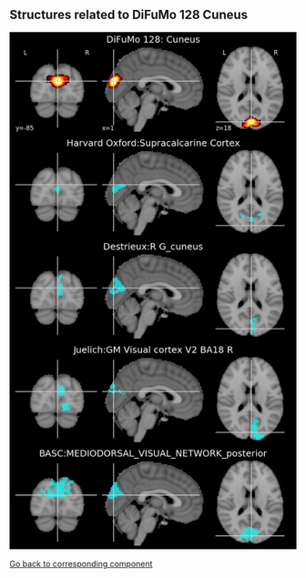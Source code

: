 


## Structures related to DiFuMo 128 Cuneus

![75](75.jpg "Structures related to DiFuMo 128 Cuneus")

[Go back to corresponding component](https://parietal-inria.github.io/DiFuMo/128/html/75.html)